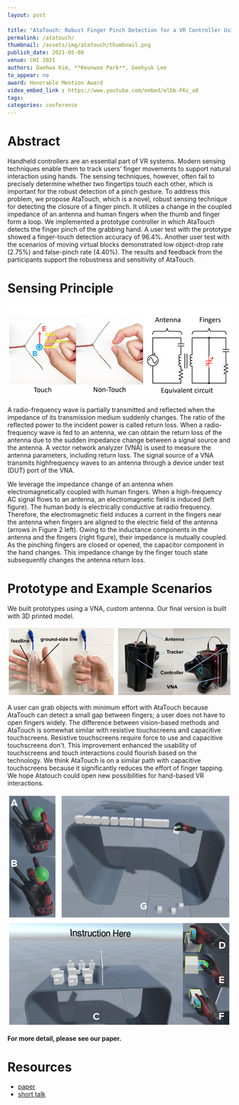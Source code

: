 ```yaml
---
layout: post

title: "AtaTouch: Robust Finger Pinch Detection for a VR Controller Using RF Return Loss"
permalink: /atatouch/
thumbnail: /assets/img/atatouch/thumbnail.png
publish_date: 2021-05-08
venue: CHI 2021
authors: Daehwa Kim, **Keunwoo Park**, Geehyuk Lee
to_appear: no
award: Honorable Mention Award
video_embed_link : https://www.youtube.com/embed/elbb-FKc_a8
tags:
categories: conference
---
```

# Abstract
Handheld controllers are an essential part of VR systems. Modern sensing techniques enable them to track users’ finger movements to support natural interaction using hands. The sensing techniques, however, often fail to precisely determine whether two fingertips touch each other, which is important for the robust detection of a pinch gesture. To address this problem, we propose AtaTouch, which is a novel, robust sensing technique for detecting the closure of a finger pinch. It utilizes a change in the coupled impedance of an antenna and human fingers when the thumb and finger form a loop. We implemented a prototype controller in which AtaTouch detects the finger pinch of the grabbing hand. A user test with the prototype showed a finger-touch detection accuracy of 96.4%. Another user test with the scenarios of moving virtual blocks demonstrated low object-drop rate (2.75%) and false-pinch rate (4.40%). The results and feedback from the participants support the robustness and sensitivity of AtaTouch.

# Sensing Principle
![sensing_principle](/assets/img/atatouch/sensing_principle.png)

A radio-frequency wave is partially transmitted and reflected when the impedance of its transmission medium suddenly changes. The ratio of the reflected power to the incident power is called return loss. When a radio-frequency wave is fed to an antenna, we can obtain the return loss of the antenna due to the sudden impedance
change between a signal source and the antenna. A vector network analyzer (VNA) is used to measure the antenna parameters, including return loss. The signal source of a VNA transmits highfrequency waves to an antenna through a device under test (DUT) port of the VNA.

We leverage the impedance change of an antenna when electromagnetically coupled with human fingers. When a high-frequency AC signal flows to an antenna, an electromagnetic field is induced (left figure). The human body is electrically conductive at radio frequency. Therefore, the electromagnetic field induces a current in the fingers near the antenna when fingers are aligned to the electric field of the antenna (arrows in Figure 2 left). Owing to the inductance components in the antenna and the fingers (right figure), their impedance is mutually coupled. As the pinching fingers are closed or opened, the capacitor component in the hand changes. This impedance change by the finger touch state subsequently changes the antenna return loss.

# Prototype and Example Scenarios
We built prototypes using a VNA, custom antenna. Our final version is built with 3D printed model.

![prototype](/assets/img/atatouch/prototype.png)

A user can grab objects with minimum effort with AtaTouch because AtaTouch can detect a small gap between fingers; a user does not have to open fingers widely. The difference between vision-based methods and AtaTouch is somewhat similar with resistive touchscreens and capacitive touchscreens. Resistive touchscreens require force to use and capacitive touchscreens don't. This improvement enhanced the usability of touchscreens and touch interactions could flourish based on the technology. We think AtaTouch is on a similar path with capacitive touchscreens because it significantly reduces the effort of finger tapping. We hope Atatouch could open new possibilities for hand-based VR interactions.

![prototype](/assets/img/atatouch/scenario.png)

**For more detail, please see our paper.**

# Resources
- [paper](https://dl.acm.org/doi/10.1145/3411764.3445442)
- [short talk](https://youtu.be/xsB1tJGKl6g)
